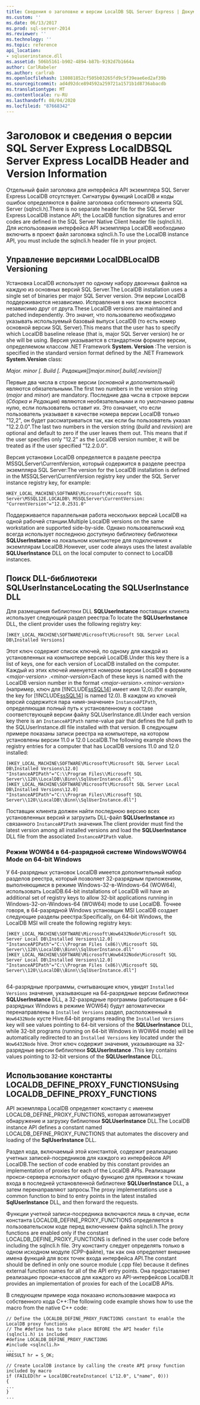 ```yaml
---
title: Сведения о заголовке и версии LocalDB SQL Server Express | Документация Майкрософт
ms.custom: ''
ms.date: 06/13/2017
ms.prod: sql-server-2014
ms.reviewer: ''
ms.technology: ''
ms.topic: reference
api_location:
- sqluserinstance.dll
ms.assetid: 506b5161-b902-4894-b87b-9192d7b1664a
author: CarlRabeler
ms.author: carlrab
ms.openlocfilehash: 138081852cf505b03265fd9c5f39eae6ed2af39b
ms.sourcegitcommit: ad4d92dce894592a259721a1571b1d8736abacdb
ms.translationtype: MT
ms.contentlocale: ru-RU
ms.lasthandoff: 08/04/2020
ms.locfileid: "87668342"
---
```

# <a name="sql-server-express-localdb-header-and-version-information"></a><span data-ttu-id="e83dc-102">Заголовок и сведения о версии SQL Server Express LocalDB</span><span class="sxs-lookup"><span data-stu-id="e83dc-102">SQL Server Express LocalDB Header and Version Information</span></span>
  <span data-ttu-id="e83dc-103">Отдельный файл заголовка для интерфейса API экземпляра SQL Server Express LocalDB отсутствует. Сигнатуры функций LocalDB и коды ошибок определяются в файле заголовка собственного клиента SQL Server (sqlncli.h).</span><span class="sxs-lookup"><span data-stu-id="e83dc-103">There is no separate header file for the SQL Server Express LocalDB instance API; the LocalDB function signatures and error codes are defined in the SQL Server Native Client header file (sqlncli.h).</span></span> <span data-ttu-id="e83dc-104">Для использования интерфейса API экземпляра LocalDB необходимо включить в проект файл заголовка sqlncli.h.</span><span class="sxs-lookup"><span data-stu-id="e83dc-104">To use the LocalDB instance API, you must include the sqlncli.h header file in your project.</span></span>  
  
## <a name="localdb-versioning"></a><span data-ttu-id="e83dc-105">Управление версиями LocalDB</span><span class="sxs-lookup"><span data-stu-id="e83dc-105">LocalDB Versioning</span></span>  
 <span data-ttu-id="e83dc-106">Установка LocalDB использует по одному набору двоичных файлов на каждую из основных версий SQL Server.</span><span class="sxs-lookup"><span data-stu-id="e83dc-106">The LocalDB installation uses a single set of binaries per major SQL Server version.</span></span> <span data-ttu-id="e83dc-107">Эти версии LocalDB поддерживаются независимо. Исправления в них также вносятся независимо друг от друга.</span><span class="sxs-lookup"><span data-stu-id="e83dc-107">These LocalDB versions are maintained and patched independently.</span></span> <span data-ttu-id="e83dc-108">Это значит, что пользователю необходимо указывать используемый базовый выпуск LocalDB (то есть номер основной версии SQL Server).</span><span class="sxs-lookup"><span data-stu-id="e83dc-108">This means that the user has to specify which LocalDB baseline release (that is, major SQL Server version) he or she will be using.</span></span> <span data-ttu-id="e83dc-109">Версия указывается в стандартном формате версии, определяемом классом .NET Framework **System. Version** :</span><span class="sxs-lookup"><span data-stu-id="e83dc-109">The version is specified in the standard version format defined by the .NET Framework **System.Version** class:</span></span>  
  
 <span data-ttu-id="e83dc-110">*Major. minor [. Build [. Редакция]]*</span><span class="sxs-lookup"><span data-stu-id="e83dc-110">*major.minor[.build[.revision]]*</span></span>  
  
 <span data-ttu-id="e83dc-111">Первые два числа в строке версии (*основной* и *дополнительный*) являются обязательными.</span><span class="sxs-lookup"><span data-stu-id="e83dc-111">The first two numbers in the version string (*major* and *minor*) are mandatory.</span></span> <span data-ttu-id="e83dc-112">Последние два числа в строке версии (*Сборка* и *Редакция*) являются необязательными и по умолчанию равны нулю, если пользователь оставит их. Это означает, что если пользователь указывает в качестве номера версии LocalDB только "12,2", он будет рассматриваться так, как если бы пользователь указал "12.2.0.0".</span><span class="sxs-lookup"><span data-stu-id="e83dc-112">The last two numbers in the version string (*build* and *revision*) are optional and default to zero if the user leaves them out. This means that if the user specifies only "12.2" as the LocalDB version number, it will be treated as if the user specified "12.2.0.0".</span></span>  
  
 <span data-ttu-id="e83dc-113">Версия установки LocalDB определяется в разделе реестра MSSQLServer\CurrentVersion, который содержится в разделе реестра экземпляра SQL Server:</span><span class="sxs-lookup"><span data-stu-id="e83dc-113">The version for the LocalDB installation is defined in the MSSQLServer\CurrentVersion registry key under the SQL Server instance registry key, for example:</span></span>  
  
```  
HKEY_LOCAL_MACHINE\SOFTWARE\Microsoft\Microsoft SQL Server\MSSQL12E.LOCALDB\ MSSQLServer\CurrentVersion: "CurrentVersion"="12.0.2531.0"  
```  
  
 <span data-ttu-id="e83dc-114">Поддерживается параллельная работа нескольких версий LocalDB на одной рабочей станции.</span><span class="sxs-lookup"><span data-stu-id="e83dc-114">Multiple LocalDB versions on the same workstation are supported side-by-side.</span></span> <span data-ttu-id="e83dc-115">Однако пользовательский код всегда использует последнюю доступную библиотеку библиотеки **SQLUserInstance** на локальном компьютере для подключения к экземплярам LocalDB.</span><span class="sxs-lookup"><span data-stu-id="e83dc-115">However, user code always uses the latest available **SQLUserInstance** DLL on the local computer to connect to LocalDB instances.</span></span>  
  
## <a name="locating-the-sqluserinstance-dll"></a><span data-ttu-id="e83dc-116">Поиск DLL-библиотеки SQLUserInstance</span><span class="sxs-lookup"><span data-stu-id="e83dc-116">Locating the SQLUserInstance DLL</span></span>  
 <span data-ttu-id="e83dc-117">Для размещения библиотеки DLL **SQLUserInstance** поставщик клиента использует следующий раздел реестра:</span><span class="sxs-lookup"><span data-stu-id="e83dc-117">To locate the **SQLUserInstance** DLL, the client provider uses the following registry key:</span></span>  
  
```  
[HKEY_LOCAL_MACHINE\SOFTWARE\Microsoft\Microsoft SQL Server Local DB\Installed Versions]  
```  
  
 <span data-ttu-id="e83dc-118">Этот ключ содержит список ключей, по одному для каждой из установленных на компьютере версий LocalDB.</span><span class="sxs-lookup"><span data-stu-id="e83dc-118">Under this key there is a list of keys, one for each version of LocalDB installed on the computer.</span></span> <span data-ttu-id="e83dc-119">Каждый из этих ключей именуется номером версии LocalDB в формате *\<major-version>* .*\<minor-version>*</span><span class="sxs-lookup"><span data-stu-id="e83dc-119">Each of these keys is named with the LocalDB version number in the format *\<major-version>*.*\<minor-version>*</span></span> <span data-ttu-id="e83dc-120">(например, ключ для [!INCLUDE[ssSQL14](../../includes/sssql14-md.md)] имеет имя 12,0).</span><span class="sxs-lookup"><span data-stu-id="e83dc-120">(for example, the key for [!INCLUDE[ssSQL14](../../includes/sssql14-md.md)] is named 12.0).</span></span> <span data-ttu-id="e83dc-121">В каждом из ключей версий содержится пара «имя-значение» `InstanceAPIPath`, определяющая полный путь к установленному в составе соответствующей версии файлу SQLUserInstance.dll.</span><span class="sxs-lookup"><span data-stu-id="e83dc-121">Under each version key there is an `InstanceAPIPath` name-value pair that defines the full path to the SQLUserInstance.dll file installed with that version.</span></span> <span data-ttu-id="e83dc-122">В следующем примере показаны записи реестра на компьютере, на котором установлены версии 11.0 и 12.0 LocalDB.</span><span class="sxs-lookup"><span data-stu-id="e83dc-122">The following example shows the registry entries for a computer that has LocalDB versions 11.0 and 12.0 installed:</span></span>  
  
```  
[HKEY_LOCAL_MACHINE\SOFTWARE\Microsoft\Microsoft SQL Server Local DB\Installed Versions\12.0]  
"InstanceAPIPath"="C:\\Program Files\\Microsoft SQL Server\\120\\LocalDB\\Binn\\SqlUserInstance.dll"  
[HKEY_LOCAL_MACHINE\SOFTWARE\Microsoft\Microsoft SQL Server Local DB\Installed Versions\12.0]  
"InstanceAPIPath"="C:\\Program Files\\Microsoft SQL Server\\120\\LocalDB\\Binn\\SqlUserInstance.dll"]  
```  
  
 <span data-ttu-id="e83dc-123">Поставщик клиента должен найти последнюю версию всех установленных версий и загрузить DLL-файл **SQLUserInstance** из связанного `InstanceAPIPath` значения.</span><span class="sxs-lookup"><span data-stu-id="e83dc-123">The client provider must find the latest version among all installed versions and load the **SQLUserInstance** DLL file from the associated `InstanceAPIPath` value.</span></span>  
  
### <a name="wow64-mode-on-64-bit-windows"></a><span data-ttu-id="e83dc-124">Режим WOW64 в 64-разрядной системе Windows</span><span class="sxs-lookup"><span data-stu-id="e83dc-124">WOW64 Mode on 64-bit Windows</span></span>  
 <span data-ttu-id="e83dc-125">У 64-разрядных установок LocalDB имеется дополнительный набор разделов реестра, который позволяет 32-разрядным приложениям, выполняющимся в режиме Windows-32-в-Windows-64 (WOW64), использовать LocalDB.</span><span class="sxs-lookup"><span data-stu-id="e83dc-125">64-bit installations of LocalDB will have an additional set of registry keys to allow 32-bit applications running in Windows-32-on-Windows-64 (WOW64) mode to use LocalDB.</span></span> <span data-ttu-id="e83dc-126">Точнее говоря, в 64-разрядной Windows установщик MSI LocalDB создает следующие разделы реестра:</span><span class="sxs-lookup"><span data-stu-id="e83dc-126">Specifically, on 64-bit Windows, the LocalDB MSI will create the following registry keys:</span></span>  
  
```  
[HKEY_LOCAL_MACHINE\SOFTWARE\Microsoft\Wow6432Node\Microsoft SQL Server Local DB\Installed Versions\12.0]  
"InstanceAPIPath"="C:\\Program Files (x86)\\Microsoft SQL Server\\120\\LocalDB\\Binn\\SqlUserInstance.dll"  
[HKEY_LOCAL_MACHINE\SOFTWARE\Microsoft\Wow6432Node\Microsoft SQL Server Local DB\Installed Versions\12.0]  
"InstanceAPIPath"="C:\\Program Files (x86)\\Microsoft SQL Server\\120\\LocalDB\\Binn\\SqlUserInstance.dll"]  
  
```  
  
 <span data-ttu-id="e83dc-127">64-разрядные программы, считывающие ключ, увидят `Installed Versions` значения, указывающие на 64-разрядные версии библиотеки **SQLUserInstance** DLL, а 32-разрядные программы (работающие в 64-разрядных Windows в режиме WOW64) будут автоматически перенаправлены в `Installed Versions` раздел, расположенный в `Wow6432Node` кусте Hive.</span><span class="sxs-lookup"><span data-stu-id="e83dc-127">64-bit programs reading the `Installed Versions` key will see values pointing to 64-bit versions of the **SQLUserInstance** DLL, while 32-bit programs (running on 64-bit Windows in WOW64 mode) will be automatically redirected to an `Installed Versions` key located under the `Wow6432Node` hive.</span></span> <span data-ttu-id="e83dc-128">Этот ключ содержит значения, указывающие на 32-разрядные версии библиотеки **SQLUserInstance** .</span><span class="sxs-lookup"><span data-stu-id="e83dc-128">This key contains values pointing to 32-bit versions of the **SQLUserInstance** DLL.</span></span>  
  
## <a name="using-localdb_define_proxy_functions"></a><span data-ttu-id="e83dc-129">Использование константы LOCALDB_DEFINE_PROXY_FUNCTIONS</span><span class="sxs-lookup"><span data-stu-id="e83dc-129">Using LOCALDB_DEFINE_PROXY_FUNCTIONS</span></span>  
 <span data-ttu-id="e83dc-130">API экземпляра LocalDB определяет константу с именем LOCALDB_DEFINE_PROXY_FUNCTIONS, которая автоматизирует обнаружение и загрузку библиотеки **SQLUserInstance** DLL.</span><span class="sxs-lookup"><span data-stu-id="e83dc-130">The LocalDB instance API defines a constant named LOCALDB_DEFINE_PROXY_FUNCTIONS that automates the discovery and loading of the **SqlUserInstance** DLL.</span></span>  
  
 <span data-ttu-id="e83dc-131">Раздел кода, включаемый этой константой, содержит реализацию учетных записей-посредников для каждого из интерфейсов API LocalDB.</span><span class="sxs-lookup"><span data-stu-id="e83dc-131">The section of code enabled by this constant provides an implementation of proxies for each of the LocalDB APIs.</span></span> <span data-ttu-id="e83dc-132">Реализации прокси-сервера используют общую функцию для привязки к точкам входа в последней установленной библиотеке **SQLUserInstance** DLL, а затем перенаправляют запросы.</span><span class="sxs-lookup"><span data-stu-id="e83dc-132">The proxy implementations use a common function to bind to entry points in the latest installed **SqlUserInstance** DLL, and then forward the requests.</span></span>  
  
 <span data-ttu-id="e83dc-133">Функции учетной записи-посредника включаются лишь в случае, если константа LOCALDB_DEFINE_PROXY_FUNCTIONS определяется в пользовательском коде перед включением файла sqlncli.h.</span><span class="sxs-lookup"><span data-stu-id="e83dc-133">The proxy functions are enabled only if the constant LOCALDB_DEFINE_PROXY_FUNCTIONS is defined in the user code before including the sqlncli.h file.</span></span> <span data-ttu-id="e83dc-134">Эту константу следует определять только в одном исходном модуле (CPP-файле), так как она определяет внешние имена функций для всех точек входа интерфейса API.</span><span class="sxs-lookup"><span data-stu-id="e83dc-134">The constant should be defined in only one source module (.cpp file) because it defines external function names for all of the API entry points.</span></span> <span data-ttu-id="e83dc-135">Она предоставляет реализацию прокси-классов для каждого из API-интерфейсов LocalDB.</span><span class="sxs-lookup"><span data-stu-id="e83dc-135">It provides an implementation of proxies for each of the LocalDB APIs.</span></span>  
  
 <span data-ttu-id="e83dc-136">В следующем примере кода показано использование макроса из собственного кода C++:</span><span class="sxs-lookup"><span data-stu-id="e83dc-136">The following code example shows how to use the macro from the native C++ code:</span></span>  
  
```  
// Define the LOCALDB_DEFINE_PROXY_FUNCTIONS constant to enable the LocalDB proxy functions   
// The #define has to take place BEFORE the API header file (sqlncli.h) is included  
#define LOCALDB_DEFINE_PROXY_FUNCTIONS  
#include <sqlncli.h>  
...  
HRESULT hr = S_OK;  
  
// Create LocalDB instance by calling the create API proxy function included by macro  
if (FAILED(hr = LocalDBCreateInstance( L"12.0", L"name", 0)))  
{  
...  
}  
...  
  
```  
  
  
